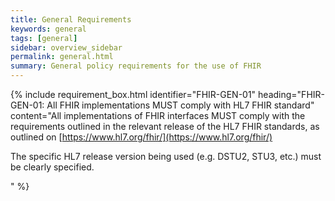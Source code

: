 ```yaml
---
title: General Requirements
keywords: general
tags: [general]
sidebar: overview_sidebar
permalink: general.html
summary: General policy requirements for the use of FHIR
---
```


{% include requirement_box.html
	identifier="FHIR-GEN-01"
	heading="FHIR-GEN-01: All FHIR implementations MUST comply with HL7 FHIR standard"
	content="All implementations of FHIR interfaces MUST comply with the requirements outlined in the relevant release of the HL7 FHIR standards, as outlined on [https://www.hl7.org/fhir/](https://www.hl7.org/fhir/)
<p>The specific HL7 release version being used (e.g. DSTU2, STU3, etc.) must be clearly specified.</p>"
%}
